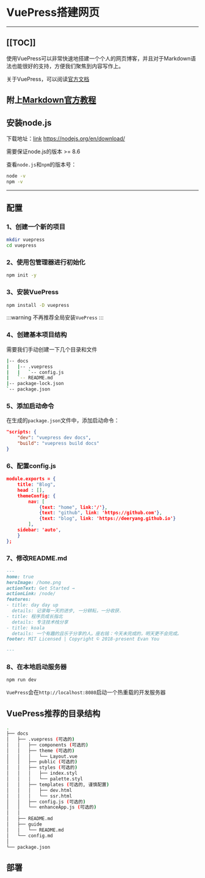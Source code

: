 # VuePress搭建网页
---
[[TOC]]
---
使用VuePress可以非常快速地搭建一个个人的网页博客，并且对于Markdown语法也能很好的支持，方便我们聚焦到内容写作上。

关于VuePress，可以阅读[官方文档](https://www.vuepress.cn/)

附上[Markdown官方教程](https://markdown.com.cn/)
---
## 安装node.js

下载地址：[link](https://nodejs.org/en/download/) https://nodejs.org/en/download/

需要保证node.js的版本 >= 8.6

查看`node.js`和`npm`的版本号：
```bash
node -v
npm -v
```
---
## 配置

### 1、创建一个新的项目
```bash
mkdir vuepress
cd vuepress
```
### 2、使用包管理器进行初始化
```bash
npm init -y
```

### 3、安装VuePress
```bash
npm install -D vuepress
```
:::warning
不再推荐全局安装`VuePress`
:::

### 4、创建基本项目结构
需要我们手动创建一下几个目录和文件
```bash
|-- docs
|   |-- .vuepress
|   |   `-- config.js
|   `-- README.md
|-- package-lock.json
`-- package.json
```

### 5、添加启动命令
在生成的`package.json`文件中，添加启动命令：
```json
"scripts: {
    "dev": "vuepress dev docs",
    "build": "vuepress build docs"
}
```


### 6、配置config.js
```json
module.exports = {
	title: "Blog",
	head : [],
	themeConfig: {
		nav: [
			{text: "home", link:'/'},
			{text: "github", link: 'https://github.com'},
			{text: "blog", link: 'https://deeryang.github.io'}
		],
	sidebar: 'auto',
	}
};
```

### 7、修改README.md
```markdown
---
home: true
heroImage: /home.png
actionText: Get Started →
actionLink: /node/
features:
- title: day day up
  details: 记录每一天的进步, 一分耕耘，一分收获.
- title: 程序员成长指北
  details: 专注技术栈分享
- title: koala
  details: 一个有趣的且乐于分享的人。座右铭：今天未完成的，明天更不会完成。
footer: MIT Licensed | Copyright © 2018-present Evan You

---
```

### 8、在本地启动服务器
```bash
npm run dev
```
`VuePress`会在`http://localhost:8080`启动一个热重载的开发服务器

## VuePress推荐的目录结构
```bash
.
├── docs
│   ├── .vuepress (可选的)
│   │   ├── components (可选的)
│   │   ├── theme (可选的)
│   │   │   └── Layout.vue
│   │   ├── public (可选的)
│   │   ├── styles (可选的)
│   │   │   ├── index.styl
│   │   │   └── palette.styl
│   │   ├── templates (可选的, 谨慎配置)
│   │   │   ├── dev.html
│   │   │   └── ssr.html
│   │   ├── config.js (可选的)
│   │   └── enhanceApp.js (可选的)
│   │ 
│   ├── README.md
│   ├── guide
│   │   └── README.md
│   └── config.md
│ 
└── package.json
```

## 部署
